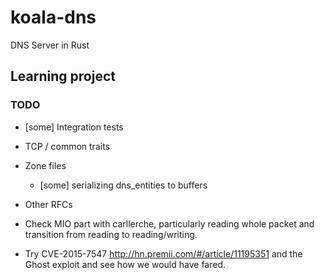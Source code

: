 # koala-dns
DNS Server in Rust

## Learning project

### TODO
- [some] Integration tests
- TCP / common traits
- Zone files
  - [some] serializing dns_entities to buffers
- Other RFCs
- Check MIO part with carllerche, particularly reading whole packet and
  transition from reading to reading/writing.

- Try CVE-2015-7547 http://hn.premii.com/#/article/11195351 and the Ghost exploit and see how we would have fared.
